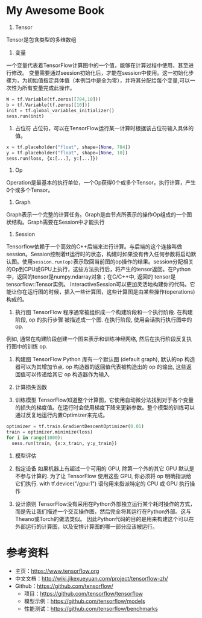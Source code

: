 # My Awesome Book

1. Tensor

  Tensor是包含类型的多维数组
1. 变量

  一个变量代表着TensorFlow计算图中的一个值，能够在计算过程中使用，甚至进行修改。
  变量需要通过seesion初始化后，才能在session中使用。这一初始化步骤为，为初始值指定具体值（本例当中是全为零），并将其分配给每个变量,可以一次性为所有变量完成此操作。
  ```python
  W = tf.Variable(tf.zeros([784,10]))
  b = tf.Variable(tf.zeros([10]))
  init = tf.global_variables_initializer()
  sess.run(init)
  ```

1. 占位符
  占位符，可以在TensorFlow运行某一计算时根据该占位符输入具体的值。  
  ```python
  x = tf.placeholder("float", shape=[None, 784])
  y = tf.placeholder("float", shape=[None, 10])
  sess.run(loss, {x:[...], y:[...]})
  ```
1. Op

  Operation是最基本的执行单位，一个Op获得0个或多个Tensor，执行计算，产生0个或多个Tensor。

1. Graph

  Graph表示一个完整的计算任务。Graph是由节点所表示的操作Op组成的一个图状结构。Graph需要在Session中才能执行
    
1. Session

  Tensorflow依赖于一个高效的C++后端来进行计算。与后端的这个连接叫做session。Session控制着tf运行时的状态，构建时如果没有传入任何参数将启动默认图。使用`session.run(op)`表示取回当前图的op操作的结果。session分配相关的Op到CPU或GPU上执行，这些方法执行后，将产生的tensor返回。在Python中，返回的tensor是numpy.ndarray对象；在C/C++中, 返回的 tensor是tensorflow::Tensor实例。
  InteractiveSession可以更加灵活地构建你的代码。它能让你在运行图的时候，插入一些计算图，这些计算图是由某些操作(operations)构成的。

1. 执行图
  TensorFlow 程序通常被组织成一个构建阶段和一个执行阶段. 在构建阶段, op   的执行步骤 被描述成一个图. 在执行阶段, 使用会话执行执行图中的 op.

  例如, 通常在构建阶段创建一个图来表示和训练神经网络, 然后在执行阶段反复执行图中的训练 op.

1. 构建图
  TensorFlow Python 库有一个默认图 (default graph), 默认的op 构造器可以为其增加节点. op 构造器的返回值代表被构造出的 op 的输出, 这些返回值可以传递给其它 op 构造器作为输入.

1. 计算损失函数
  
1. 训练模型
  TensorFlow知道整个计算图，它使用自动微分法找到对于各个变量的损失的梯度值。在运行时会使用梯度下降来更新参数。整个模型的训练可以通过反复地运行内置Optimizer来完成。
  ```python
  optimizer = tf.train.GradientDescentOptimizer(0.01)
  train = optimizer.minimize(loss)
  for i in range(1000):
    sess.run(train, {x:x_train, y:y_train})
  ```
1. 模型评估
1. 指定设备
  如果机器上有超过一个可用的 GPU, 除第一个外的其它 GPU 默认是不参与计算的. 为了让 TensorFlow 使用这些 GPU, 你必须将 op 明确指派给它们执行. with tf.device("/gpu:1") 语句用来指派特定的 CPU 或 GPU 执行操作

1. 设计原则
  TensorFlow没有采用在Python外部独立运行某个耗时操作的方式，而是先让我们描述一个交互操作图，然后完全将其运行在Python外部。这与Theano或Torch的做法类似。
  因此Python代码的目的是用来构建这个可以在外部运行的计算图，以及安排计算图的哪一部分应该被运行。
 
# 参考资料
* 主页：https://www.tensorflow.org
* 中文文档：http://wiki.jikexueyuan.com/project/tensorflow-zh/
* Github：https://github.com/tensorflow/
    * 项目：https://github.com/tensorflow/tensorflow
    * 模型示例：https://github.com/tensorflow/models
    * 性能测试：https://github.com/tensorflow/benchmarks
